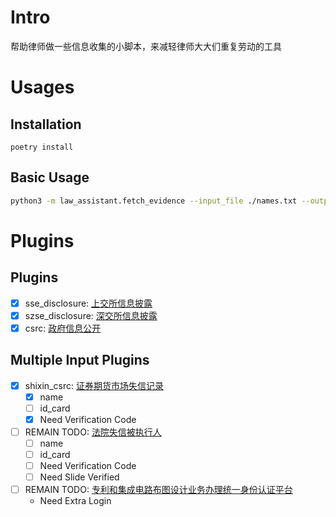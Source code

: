 # Intro

帮助律师做一些信息收集的小脚本，来减轻律师大大们重复劳动的工具

# Usages

## Installation

```
poetry install
```

## Basic Usage

```bash
python3 -m law_assistant.fetch_evidence --input_file ./names.txt --output_dir `pwd`/ot --sources sse_disclosure,csrc,szse_disclosure,shixin_csrc --process_num 2
```

# Plugins

## Plugins

- [x] sse_disclosure: [上交所信息披露](http://www.sse.com.cn/home/search/)
- [x] szse_disclosure: [深交所信息披露](http://www.szse.cn/disclosure/supervision/measure/measure/index.html)
- [x] csrc: [政府信息公开](http://www.csrc.gov.cn/csrc/c100033/zfxxgk_zdgk.shtml#tab=gkzn)

## Multiple Input Plugins

- [x] shixin_csrc: [证券期货市场失信记录](https://neris.csrc.gov.cn/shixinchaxun/)
  - [x] name
  - [ ] id_card
  - [x] Need Verification Code
- [ ] REMAIN TODO: [法院失信被执行人](http://zxgk.court.gov.cn/shixin/)
  - [ ] name
  - [ ] id_card
  - [ ] Need Verification Code
  - [ ] Need Slide Verified
- [ ] REMAIN TODO: [专利和集成电路布图设计业务办理统一身份认证平台](https://tysf.cponline.cnipa.gov.cn/am/#/user/login)
  - Need Extra Login
